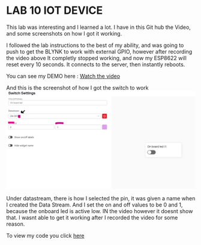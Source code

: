 # LAB 10 IOT DEVICE

This lab was interesting and I learned a lot. I have in this Git hub the Video, and some screenshots on how I got it working. 

I followed the lab instructions to the best of my ability, and was going to push to get the BLYNK to work with external GPIO, however after recording the video above It completly stopped working, and now my ESP8622 will reset every 10 seconds. It connects to the server, then instantly reboots. 

You can see my DEMO here : [Watch the video](demo.mp4)

And this is the screenshot of how I got the switch to work 
![Alt text for the image](PICTURE.png)

Under datastream, there is how I selected the pin, it was given a name when I created the Data Stream. And I set the on and off values to be 0 and 1, because the onboard led is active low. IN the video however it doesnt show that. I wasnt able to get it working after I recorded the video for some reason.  

To view my code you click [here](ESP8266.ino)